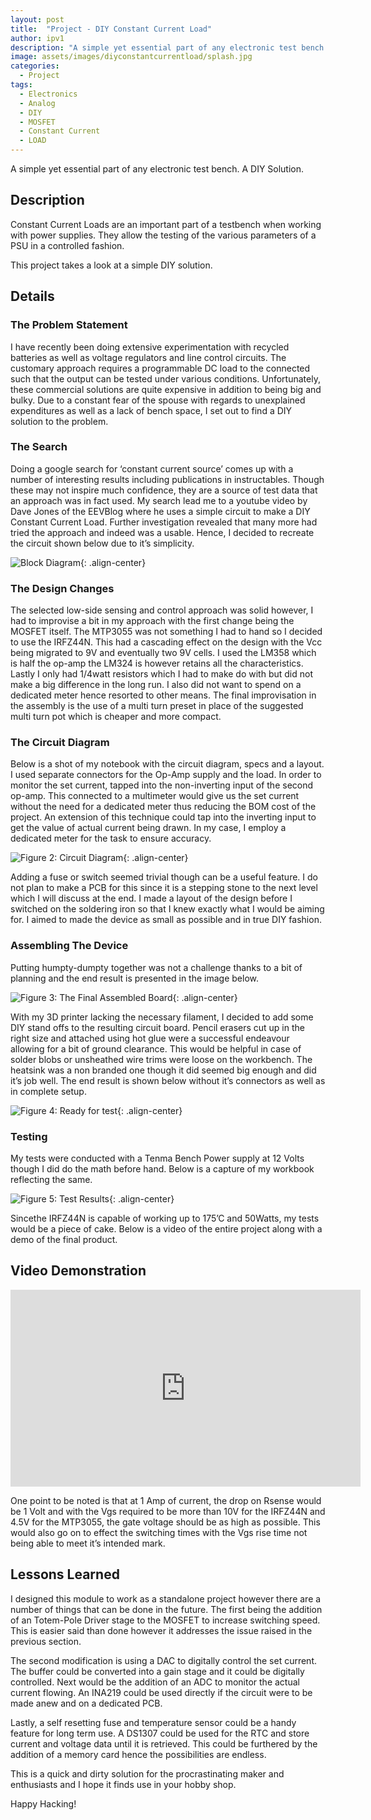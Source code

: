 ```yaml
---
layout: post
title:  "Project - DIY Constant Current Load"
author: ipv1
description: "A simple yet essential part of any electronic test bench. A DIY Solution."
image: assets/images/diyconstantcurrentload/splash.jpg
categories:
  - Project
tags:
  - Electronics
  - Analog
  - DIY
  - MOSFET
  - Constant Current
  - LOAD
---
```


A simple yet essential part of any electronic test bench. A DIY Solution.

## Description

Constant Current Loads are an important part of a testbench when working with power supplies. They allow the testing of the various parameters of a PSU in a controlled fashion.

This project takes a look at a simple DIY solution.

## Details

### The Problem Statement

I have recently been doing extensive experimentation with recycled batteries as well as voltage regulators and line control circuits. The customary approach requires a programmable DC load to the connected such that the output can be tested under various conditions. Unfortunately, these commercial solutions are quite expensive in addition to being big and bulky. Due to a constant fear of the spouse with regards to unexplained expenditures as well as a lack of bench space, I set out to find a DIY solution to the problem.

### The Search

Doing a google search for ‘constant current source’ comes up with a number of interesting results including publications in instructables. Though these may not inspire much confidence, they are a source of test data that an approach was in fact used. My search lead me to a youtube video by Dave Jones of the EEVBlog where he uses a simple circuit to make a DIY Constant Current Load. Further investigation revealed that many more had tried the approach and indeed was a usable. Hence, I decided to recreate the circuit shown below due to it’s simplicity.

![Block Diagram](/assets/images/diyconstantcurrentload/figure1.png){: .align-center}


### The Design Changes

The selected low-side sensing and control approach was solid however, I had to improvise a bit in my approach with the first change being the MOSFET itself. The MTP3055 was not something I had to hand so I decided to use the IRFZ44N. This had a cascading effect on the design with the Vcc being migrated to 9V and eventually two 9V cells. I used the LM358 which is half the op-amp the LM324 is however retains all the characteristics. Lastly I only had 1/4watt resistors which I had to make do with but did not make a big difference in the long run. I also did not want to spend on a dedicated meter hence resorted to other means. The final improvisation in the assembly is the use of a multi turn preset in place of the suggested multi turn pot which is cheaper and more compact.

### The Circuit Diagram

Below is a shot of my notebook with the circuit diagram, specs and a layout. I used separate connectors for the Op-Amp supply and the load. In order to monitor the set current, tapped into the non-inverting input of the second op-amp. This connected to a multimeter would give us the set current without the need for a dedicated meter thus reducing the BOM cost of the project. An extension of this technique could tap into the inverting input to get the value of actual current being drawn. In my case, I employ a dedicated meter for the task to ensure accuracy.


![Figure 2: Circuit Diagram](/assets/images/diyconstantcurrentload/figure2.png){: .align-center}

Adding a fuse or switch seemed trivial though can be a useful feature. I do not plan to make a PCB for this since it is a stepping stone to the next level which I will discuss at the end. I made a layout of the design before I switched on the soldering iron so that I knew exactly what I would be aiming for. I aimed to made the device as small as possible and in true DIY fashion.

### Assembling The Device

Putting humpty-dumpty together was not a challenge thanks to a bit of planning and the end result is presented in the image below.

![Figure 3: The Final Assembled Board](/assets/images/diyconstantcurrentload/figure3.jpg){: .align-center}

With my 3D printer lacking the necessary filament, I decided to add some DIY stand offs to the resulting circuit board. Pencil erasers cut up in the right size and attached using hot glue were a successful endeavour allowing for a bit of ground clearance. This would be helpful in case of solder blobs or unsheathed wire trims were loose on the workbench. The heatsink was a non branded one though it did seemed big enough and did it’s job well. The end result is shown below without it’s connectors as well as in complete setup.

![Figure 4: Ready for test](/assets/images/diyconstantcurrentload/figure4.jpg){: .align-center}

### Testing

My tests were conducted with a Tenma Bench Power supply at 12 Volts though I did do the math before hand. Below is a capture of my workbook reflecting the same.

![Figure 5: Test Results](/assets/images/diyconstantcurrentload/figure5.png){: .align-center}

Sincethe IRFZ44N is capable of working up to 175’C and 50Watts, my tests would be a piece of cake. Below is a video of the entire project along with a demo of the final product.

## Video Demonstration

<iframe width="560" height="315" src="https://www.youtube.com/embed/KzccgYsofqU" frameborder="0" allowfullscreen></iframe>

One point to be noted is that at 1 Amp of current, the drop on Rsense would be 1 Volt and with the Vgs required to be more than 10V for the IRFZ44N and 4.5V for the MTP3055, the gate voltage should be as high as possible. This would also go on to effect the switching times with the Vgs rise time not being able to meet it’s intended mark.

## Lessons Learned
I designed this module to work as a standalone project however there are a number of things that can be done in the future. The first being the addition of an Totem-Pole Driver stage to the MOSFET to increase switching speed. This is easier said than done however it addresses the issue raised in the previous section.

The second modification is using a DAC to digitally control the set current. The buffer could be converted into a gain stage and it could be digitally controlled. Next would be the addition of an ADC to monitor the actual current flowing. An INA219 could be used directly if the circuit were to be made anew and on a dedicated PCB.

Lastly, a self resetting fuse and temperature sensor could be a handy feature for long term use. A DS1307 could be used for the RTC and store current and voltage data until it is retrieved. This could be furthered by the addition of a memory card hence the possibilities are endless.

This is a quick and dirty solution for the procrastinating maker and enthusiasts and I hope it finds use in your hobby shop.

Happy Hacking!